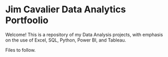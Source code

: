 # Jim Cavalier Data Analytics Portfoolio
Welcome!
This is a repository of my Data Analysis projects, with emphasis on the use of Excel, SQL, Python, Power BI, and Tableau.

Files to follow.

